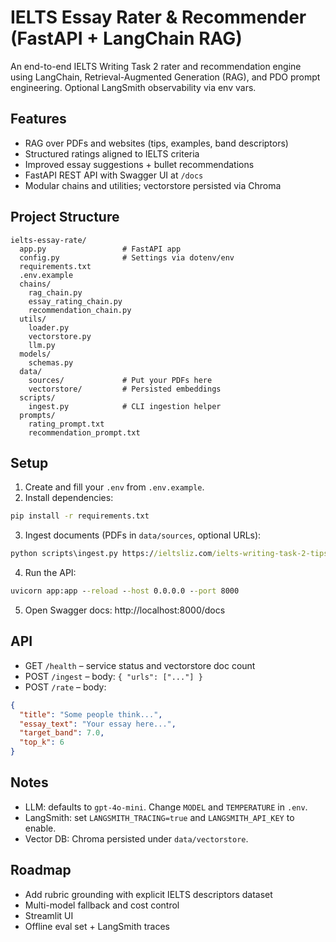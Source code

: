# IELTS Essay Rater & Recommender (FastAPI + LangChain RAG)

An end-to-end IELTS Writing Task 2 rater and recommendation engine using LangChain, Retrieval-Augmented Generation (RAG), and PDO prompt engineering. Optional LangSmith observability via env vars.

## Features
- RAG over PDFs and websites (tips, examples, band descriptors)
- Structured ratings aligned to IELTS criteria
- Improved essay suggestions + bullet recommendations
- FastAPI REST API with Swagger UI at `/docs`
- Modular chains and utilities; vectorstore persisted via Chroma

## Project Structure
```
ielts-essay-rate/
  app.py                 # FastAPI app
  config.py              # Settings via dotenv/env
  requirements.txt
  .env.example
  chains/
    rag_chain.py
    essay_rating_chain.py
    recommendation_chain.py
  utils/
    loader.py
    vectorstore.py
    llm.py
  models/
    schemas.py
  data/
    sources/             # Put your PDFs here
    vectorstore/         # Persisted embeddings
  scripts/
    ingest.py            # CLI ingestion helper
  prompts/
    rating_prompt.txt
    recommendation_prompt.txt
```

## Setup
1. Create and fill your `.env` from `.env.example`.
2. Install dependencies:
```cmd
pip install -r requirements.txt
```

3. Ingest documents (PDFs in `data/sources`, optional URLs):
```cmd
python scripts\ingest.py https://ieltsliz.com/ielts-writing-task-2-tips/ https://www.ieltsbuddy.com/ielts-writing-task-2.html
```

4. Run the API:
```cmd
uvicorn app:app --reload --host 0.0.0.0 --port 8000
```

5. Open Swagger docs: http://localhost:8000/docs

## API
- GET `/health` – service status and vectorstore doc count
- POST `/ingest` – body: `{ "urls": ["..."] }`
- POST `/rate` – body:
```json
{
  "title": "Some people think...",
  "essay_text": "Your essay here...",
  "target_band": 7.0,
  "top_k": 6
}
```

## Notes
- LLM: defaults to `gpt-4o-mini`. Change `MODEL` and `TEMPERATURE` in `.env`.
- LangSmith: set `LANGSMITH_TRACING=true` and `LANGSMITH_API_KEY` to enable.
- Vector DB: Chroma persisted under `data/vectorstore`.

## Roadmap
- Add rubric grounding with explicit IELTS descriptors dataset
- Multi-model fallback and cost control
- Streamlit UI
- Offline eval set + LangSmith traces
